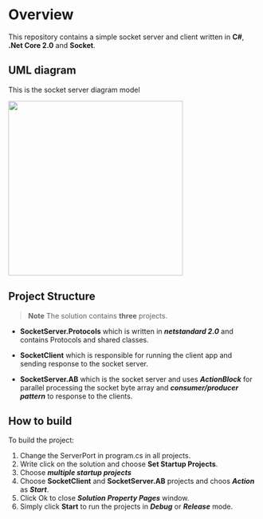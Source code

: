 # Overview
This repository contains a simple socket server and client written in **C#**, **.Net Core 2.0** and **Socket**.


## UML diagram

This is the socket server diagram model

<img src="https://raw.githubusercontent.com/zabihy/SocketServer/master/diagram.png" width="350px">

<!-- graph TD -->
<!-- A[Client A] -- Request -- S((Server))-->
<!-- B[Client B] -- Request -- S((Server))-->
<!-- C[Client C] -- Request -- S((Server))-->
<!-- D[Client D] -- Request -- S((Server))-->
<!-- S -- Enqueue -- T(ActionBlock)-->
<!-- T -- Dequeue -- AGA(Agent A)-->
<!-- T -- Dequeue -- AGB(Agent B)-->
<!-- T -- Dequeue -- AGC(Agent C)-->
<!-- T -- Dequeue -- AGD(Agent D)-->
<!-- AGA -- Enqueue Result -- R(Result Queue)-->
<!-- AGB -- Enqueue Result -- R(Result Queue)-->
<!-- AGC -- Enqueue Result -- R(Result Queue)-->
<!-- AGD -- Enqueue Result -- R(TcpClient/Protocol Queue)-->
<!-- R -- Enqueue Result -- DEQ(TcpClient StreamWriter)-->
<!-- DEQ -- Response To Clients -- Clients(Clients A, B, C, D)-->

## Project Structure

 > **Note** The solution contains **three** projects. 
 - **SocketServer.Protocols** which is written in ***netstandard 2.0*** and contains Protocols and shared classes.
 - **SocketClient** which is responsible for running the client app and sending response to the socket server. 

- **SocketServer.AB** which is the socket server and uses ***ActionBlock*** for parallel processing the socket byte array and ***consumer/producer pattern*** to response to the clients.

## How to build

To build the project:
1. Change the ServerPort in program.cs in all projects.
2. Write click on the solution and choose **Set Startup Projects**.
3. Choose ***multiple startup projects***
4. Choose **SocketClient** and **SocketServer.AB** projects and choos ***Action*** as ***Start***.
5. Click Ok to close ***Solution Property Pages*** window.
6. Simply click **Start** to run the projects in ***Debug*** or ***Release*** mode.
